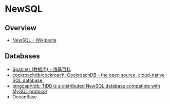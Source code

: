 # NewSQL

## Overview

- [NewSQL - Wikipedia](https://en.wikipedia.org/wiki/NewSQL)

## Databases

- [Spanner (数据库) - 维基百科](https://zh.wikipedia.org/wiki/Spanner_(%E6%95%B0%E6%8D%AE%E5%BA%93))
- [cockroachdb/cockroach: CockroachDB - the open source, cloud-native SQL database.](https://github.com/cockroachdb/cockroach)
- [pingcap/tidb: TiDB is a distributed NewSQL database compatible with MySQL protocol](https://github.com/pingcap/tidb)
- OceanBase
